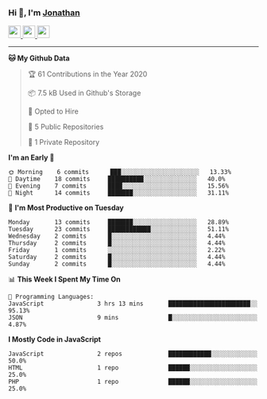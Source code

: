 ### Hi 👋, I'm [Jonathan](https://jonathan-d.ch) 


<p>
  <a href="https://www.twitter.com/redkill2108">
    <img src="https://img.shields.io/badge/twitter-%231DA1F2.svg?&style=for-the-badge&logo=twitter&logoColor=white" height=25>
  </a>
  <a href="https://www.linkedin.com/in/jdebetaz">
    <img src="https://img.shields.io/badge/linkedin-%230077B5.svg?&style=for-the-badge&logo=linkedin&logoColor=white" height=25>
  </a>
  <a href="https://www.instagram.com/jdebetaz/">
    <img src="https://img.shields.io/badge/instagram-%23E4405F.svg?&style=for-the-badge&logo=instagram&logoColor=white" height=25>
  </a>
</p>

-------

<!--START_SECTION:waka-->
**🐱 My Github Data** 

> 🏆 61 Contributions in the Year 2020
 > 
> 📦 7.5 kB Used in Github's Storage 
 > 
> 💼 Opted to Hire
 > 
> 📜 5 Public Repositories
 > 
> 🔑 1 Private Repository 
 > 
**I'm an Early 🐤** 

```text
🌞 Morning    6 commits      ███░░░░░░░░░░░░░░░░░░░░░░   13.33% 
🌆 Daytime    18 commits     ██████████░░░░░░░░░░░░░░░   40.0% 
🌃 Evening    7 commits      ████░░░░░░░░░░░░░░░░░░░░░   15.56% 
🌙 Night      14 commits     ███████░░░░░░░░░░░░░░░░░░   31.11%

```
📅 **I'm Most Productive on Tuesday** 

```text
Monday       13 commits     ███████░░░░░░░░░░░░░░░░░░   28.89% 
Tuesday      23 commits     ████████████░░░░░░░░░░░░░   51.11% 
Wednesday    2 commits      █░░░░░░░░░░░░░░░░░░░░░░░░   4.44% 
Thursday     2 commits      █░░░░░░░░░░░░░░░░░░░░░░░░   4.44% 
Friday       1 commits      ░░░░░░░░░░░░░░░░░░░░░░░░░   2.22% 
Saturday     2 commits      █░░░░░░░░░░░░░░░░░░░░░░░░   4.44% 
Sunday       2 commits      █░░░░░░░░░░░░░░░░░░░░░░░░   4.44%

```


📊 **This Week I Spent My Time On** 

```text
💬 Programming Languages: 
JavaScript               3 hrs 13 mins       ███████████████████████░░   95.13% 
JSON                     9 mins              █░░░░░░░░░░░░░░░░░░░░░░░░   4.87%

```

**I Mostly Code in JavaScript** 

```text
JavaScript               2 repos             ████████████░░░░░░░░░░░░░   50.0% 
HTML                     1 repo              ██████░░░░░░░░░░░░░░░░░░░   25.0% 
PHP                      1 repo              ██████░░░░░░░░░░░░░░░░░░░   25.0%

```



<!--END_SECTION:waka-->
